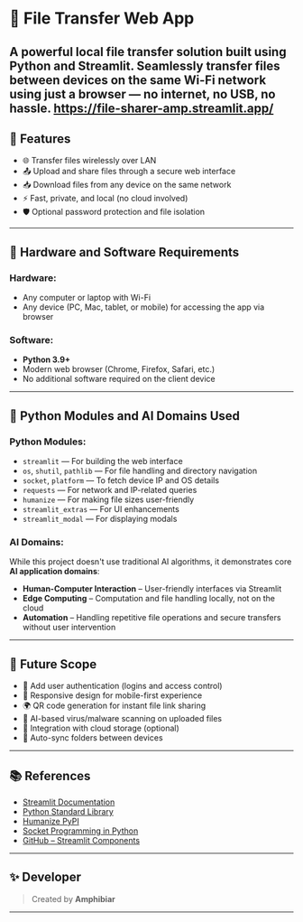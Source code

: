 # 📁 File Transfer Web App

A powerful local file transfer solution built using **Python** and **Streamlit**. Seamlessly transfer files between devices on the same Wi-Fi network using just a browser — no internet, no USB, no hassle.
https://file-sharer-amp.streamlit.app/
---

## 🚀 Features

- 🌐 Transfer files wirelessly over LAN
- 📤 Upload and share files through a secure web interface
- 📥 Download files from any device on the same network
- ⚡ Fast, private, and local (no cloud involved)
- 🛡️ Optional password protection and file isolation

---

## 🧰 Hardware and Software Requirements

### Hardware:
- Any computer or laptop with Wi-Fi
- Any device (PC, Mac, tablet, or mobile) for accessing the app via browser

### Software:
- **Python 3.9+**
- Modern web browser (Chrome, Firefox, Safari, etc.)
- No additional software required on the client device

---

## 🧠 Python Modules and AI Domains Used

### Python Modules:
- `streamlit` — For building the web interface
- `os`, `shutil`, `pathlib` — For file handling and directory navigation
- `socket`, `platform` — To fetch device IP and OS details
- `requests` — For network and IP-related queries
- `humanize` — For making file sizes user-friendly
- `streamlit_extras` — For UI enhancements
- `streamlit_modal` — For displaying modals

### AI Domains:
While this project doesn't use traditional AI algorithms, it demonstrates core **AI application domains**:
- **Human-Computer Interaction** – User-friendly interfaces via Streamlit
- **Edge Computing** – Computation and file handling locally, not on the cloud
- **Automation** – Handling repetitive file operations and secure transfers without user intervention

---

## 🔮 Future Scope

- 🔐 Add user authentication (logins and access control)
- 📱 Responsive design for mobile-first experience
- 🌍 QR code generation for instant file link sharing
- 🧠 AI-based virus/malware scanning on uploaded files
- 💾 Integration with cloud storage (optional)
- 🔄 Auto-sync folders between devices

---

## 📚 References

- [Streamlit Documentation](https://docs.streamlit.io/)
- [Python Standard Library](https://docs.python.org/3/library/)
- [Humanize PyPI](https://pypi.org/project/humanize/)
- [Socket Programming in Python](https://realpython.com/python-sockets/)
- [GitHub – Streamlit Components](https://github.com/streamlit/streamlit)

---

## ✨ Developer

> Created by **Amphibiar**


---

